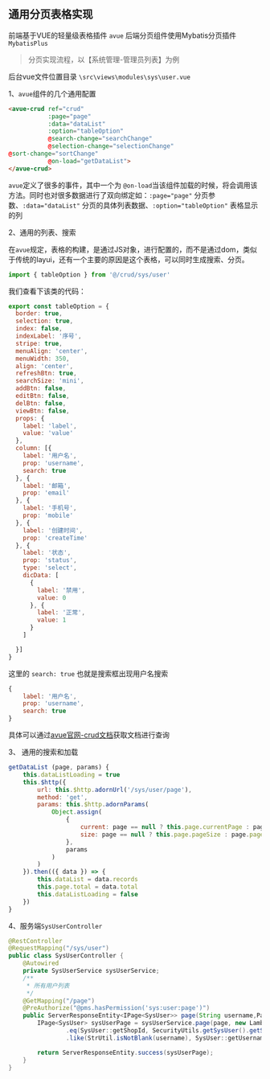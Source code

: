 ## 通用分页表格实现

前端基于VUE的轻量级表格插件 `avue`
后端分页组件使用Mybatis分页插件 `MybatisPlus`



> 分页实现流程，以【系统管理-管理员列表】为例

后台vue文件位置目录 `\src\views\modules\sys\user.vue` 

1、`avue`组件的几个通用配置

```html
<avue-crud ref="crud"
           :page="page"
           :data="dataList"
           :option="tableOption"
           @search-change="searchChange"
           @selection-change="selectionChange"
@sort-change="sortChange"
           @on-load="getDataList">
</avue-crud>
```

`avue`定义了很多的事件，其中一个为 `@on-load`当该组件加载的时候，将会调用该方法。同时也对很多数据进行了双向绑定如：`:page="page"` 分页参数、`:data="dataList"` 分页的具体列表数据、`:option="tableOption"` 表格显示的列



2、通用的列表、搜索

在`avue`规定，表格的构建，是通过JS对象，进行配置的，而不是通过dom，类似于传统的layui，还有一个主要的原因是这个表格，可以同时生成搜索、分页。

```javascript
import { tableOption } from '@/crud/sys/user'
```



我们查看下该类的代码：

```javascript
export const tableOption = {
  border: true,
  selection: true,
  index: false,
  indexLabel: '序号',
  stripe: true,
  menuAlign: 'center',
  menuWidth: 350,
  align: 'center',
  refreshBtn: true,
  searchSize: 'mini',
  addBtn: false,
  editBtn: false,
  delBtn: false,
  viewBtn: false,
  props: {
    label: 'label',
    value: 'value'
  },
  column: [{
    label: '用户名',
    prop: 'username',
    search: true
  }, {
    label: '邮箱',
    prop: 'email'
  }, {
    label: '手机号',
    prop: 'mobile'
  }, {
    label: '创建时间',
    prop: 'createTime'
  }, {
    label: '状态',
    prop: 'status',
    type: 'select',
    dicData: [
      {
        label: '禁用',
        value: 0
      }, {
        label: '正常',
        value: 1
      }
    ]

  }]
}
```

这里的 `search: true` 也就是搜索框出现用户名搜索

```javascript
{
    label: '用户名',
    prop: 'username',
    search: true
}
```

具体可以通过[avue官网-crud文档](https://avuejs.com/doc/crud/crud-doc)获取文档进行查询



3、 通用的搜索和加载

```javascript
getDataList (page, params) {
    this.dataListLoading = true
    this.$http({
        url: this.$http.adornUrl('/sys/user/page'),
        method: 'get',
        params: this.$http.adornParams(
            Object.assign(
                {
                    current: page == null ? this.page.currentPage : page.currentPage,
                    size: page == null ? this.page.pageSize : page.pageSize
                },
                params
            )
        )
    }).then(({ data }) => {
        this.dataList = data.records
        this.page.total = data.total
        this.dataListLoading = false
    })
}
```



4、服务端`SysUserController` 

```java
@RestController
@RequestMapping("/sys/user")
public class SysUserController {
	@Autowired
	private SysUserService sysUserService;
	/**
	 * 所有用户列表
	 */
	@GetMapping("/page")
	@PreAuthorize("@pms.hasPermission('sys:user:page')")
	public ServerResponseEntity<IPage<SysUser>> page(String username,PageParam<SysUser> page){
		IPage<SysUser> sysUserPage = sysUserService.page(page, new LambdaQueryWrapper<SysUser>()
				.eq(SysUser::getShopId, SecurityUtils.getSysUser().getShopId())
				.like(StrUtil.isNotBlank(username), SysUser::getUsername, username));

		return ServerResponseEntity.success(sysUserPage);
	}
}
```
